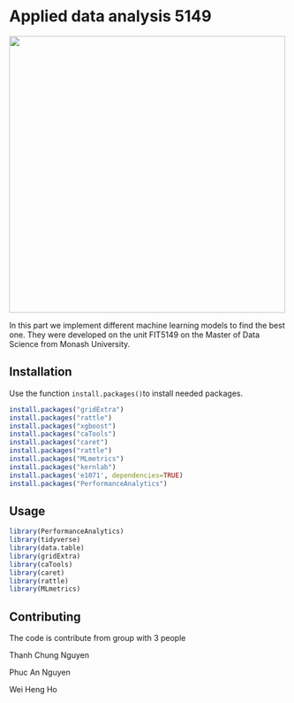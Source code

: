 # Applied data analysis 5149

<img src="https://i.imgur.com/Q59tXx6.png" width="500">

In this part we implement different machine learning models to find the best one. They were developed on the unit FIT5149 on the Master of Data Science from Monash University.

## Installation

Use the function `install.packages()`to install needed packages.

```R
install.packages("gridExtra")
install.packages("rattle")
install.packages("xgboost")
install.packages("caTools")
install.packages("caret")
install.packages("rattle")
install.packages("MLmetrics")
install.packages("kernlab")
install.packages('e1071', dependencies=TRUE)
install.packages("PerformanceAnalytics")
```

## Usage

```R
library(PerformanceAnalytics)
library(tidyverse)
library(data.table)
library(gridExtra)
library(caTools) 
library(caret)
library(rattle)  
library(MLmetrics)
```

## Contributing

The code is contribute from group with 3 people

Thanh Chung Nguyen

Phuc An Nguyen

Wei Heng Ho


